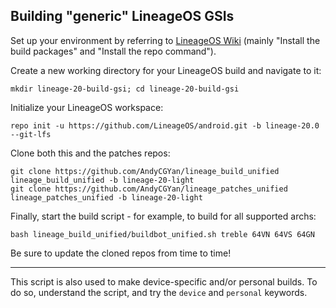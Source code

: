 
## Building "generic" LineageOS GSIs ##

Set up your environment by referring to [LineageOS Wiki](https://wiki.lineageos.org/devices/TP1803/build) (mainly "Install the build packages" and "Install the repo command").

Create a new working directory for your LineageOS build and navigate to it:

    mkdir lineage-20-build-gsi; cd lineage-20-build-gsi

Initialize your LineageOS workspace:

    repo init -u https://github.com/LineageOS/android.git -b lineage-20.0 --git-lfs

Clone both this and the patches repos:

    git clone https://github.com/AndyCGYan/lineage_build_unified lineage_build_unified -b lineage-20-light
    git clone https://github.com/AndyCGYan/lineage_patches_unified lineage_patches_unified -b lineage-20-light

Finally, start the build script - for example, to build for all supported archs:

    bash lineage_build_unified/buildbot_unified.sh treble 64VN 64VS 64GN

Be sure to update the cloned repos from time to time!

---

This script is also used to make device-specific and/or personal builds. To do so, understand the script, and try the `device` and `personal` keywords.
